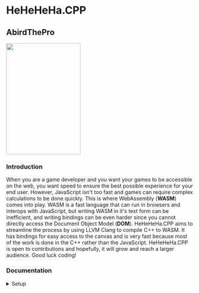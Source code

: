 # HeHeHeHa.CPP
## AbirdThePro

<img src="https://i.pinimg.com/736x/ef/26/aa/ef26aa8f9ec60d91a7b9ffa661719a9c.jpg" width="200" height="300">

### Introduction
When you are a game developer and you want your games to be accessible on the web, you want speed to ensure the best possible experience for your end user. However, JavaScript isn't too fast and games can require complex calculations to be done quickly. This is where WebAssembly (**WASM**) comes into play. WASM is a fast language that can run in browsers and interops with JavaScript, but writing WASM in it's text form can be inefficient, and writing bindings can be even harder since you cannot directly access the Document Object Model (**DOM**). HeHeHeHa.CPP aims to streamline the process by using LLVM Clang to compile C++ to WASM. It has bindings for easy access to the canvas and is very fast because most of the work is done in the C++ rather than the JavaScript. HeHeHeHa.CPP is open to contributions and hopefully, it will grow and reach a larger audience. Good luck coding!

### Documentation
<details>
	<summary>Setup</summary>
	<p></p>
</details>
